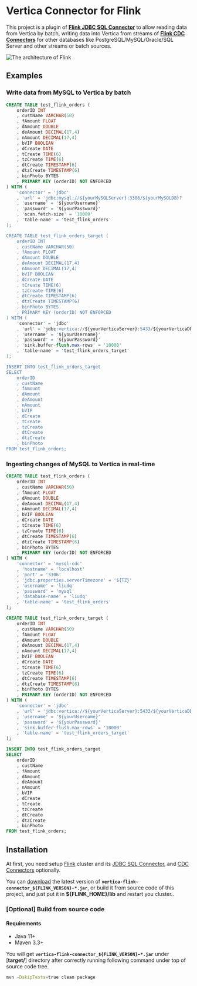 # Vertica Connector for Flink

This project is a plugin of  [**Flink JDBC SQL Connector**](https://nightlies.apache.org/flink/flink-docs-release-1.15/docs/connectors/table/jdbc/) to allow reading data from Vertica by batch,  writing data into Vertica from streams of  [**Flink CDC Connectors**](https://ververica.github.io/flink-cdc-connectors/master/content/about.html) for other databases like PostgreSQL/MySQL/Oracle/SQL Server and other streams or batch sources.

![The architecture of Flink](https://flink.apache.org/img/flink-home-graphic.png)

## Examples

### Write data from MySQL to Vertica by batch

```SQL
CREATE TABLE test_flink_orders (
    orderID INT
    , custName VARCHAR(50)
    , fAmount FLOAT
    , dAmount DOUBLE
    , deAmount DECIMAL(17,4)
    , nAmount DECIMAL(17,4)
    , bVIP BOOLEAN
    , dCreate DATE
    , tCreate TIME(6)
    , tzCreate TIME(6)
    , dtCreate TIMESTAMP(6)
    , dtzCreate TIMESTAMP(6)
    , binPhoto BYTES
    , PRIMARY KEY (orderID) NOT ENFORCED
) WITH (
    'connector' = 'jdbc'
    , 'url' = 'jdbc:mysql://${yourMySQLServer}:3306/${yourMySQLDB}?
    , 'username' = '${yourUsername}'
    , 'password' = '${yourPassword}'
    , 'scan.fetch-size' = '10000'
    , 'table-name' = 'test_flink_orders'
);

CREATE TABLE test_flink_orders_target (
    orderID INT
    , custName VARCHAR(50)
    , fAmount FLOAT
    , dAmount DOUBLE
    , deAmount DECIMAL(17,4)
    , nAmount DECIMAL(17,4)
    , bVIP BOOLEAN
    , dCreate DATE
    , tCreate TIME(6)
    , tzCreate TIME(6)
    , dtCreate TIMESTAMP(6)
    , dtzCreate TIMESTAMP(6)
    , binPhoto BYTES
    , PRIMARY KEY (orderID) NOT ENFORCED
) WITH (
    'connector' = 'jdbc'
    , 'url' = 'jdbc:vertica://${yourVerticaServer}:5433/${yourVerticaDBName}'
    , 'username' = '${yourUsername}'
    , 'password' = '${yourPassword}'
    , 'sink.buffer-flush.max-rows' = '10000'
    , 'table-name' = 'test_flink_orders_target'
);

INSERT INTO test_flink_orders_target
SELECT 
    orderID
    , custName 
    , fAmount
    , dAmount
    , deAmount
    , nAmount
    , bVIP
    , dCreate
    , tCreate
    , tzCreate
    , dtCreate
    , dtzCreate
    , binPhoto
FROM test_flink_orders;
```

### Ingesting changes of MySQL to Vertica in real-time

```SQL
CREATE TABLE test_flink_orders (
    orderID INT
    , custName VARCHAR(50)
    , fAmount FLOAT
    , dAmount DOUBLE
    , deAmount DECIMAL(17,4)
    , nAmount DECIMAL(17,4)
    , bVIP BOOLEAN
    , dCreate DATE
    , tCreate TIME(6)
    , tzCreate TIME(6)
    , dtCreate TIMESTAMP(6)
    , dtzCreate TIMESTAMP(6)
    , binPhoto BYTES
    , PRIMARY KEY (orderID) NOT ENFORCED
) WITH (
    'connector' = 'mysql-cdc'
    , 'hostname' = 'localhost'
    , 'port' = '3306'
    , 'jdbc.properties.serverTimezone' = '${TZ}'
    , 'username' = 'liudq'
    , 'password' = 'mysql'
    , 'database-name' = 'liudq'
    , 'table-name' = 'test_flink_orders'
);

CREATE TABLE test_flink_orders_target (
    orderID INT
    , custName VARCHAR(50)
    , fAmount FLOAT
    , dAmount DOUBLE
    , deAmount DECIMAL(17,4)
    , nAmount DECIMAL(17,4)
    , bVIP BOOLEAN
    , dCreate DATE
    , tCreate TIME(6)
    , tzCreate TIME(6)
    , dtCreate TIMESTAMP(6)
    , dtzCreate TIMESTAMP(6)
    , binPhoto BYTES
    , PRIMARY KEY (orderID) NOT ENFORCED
) WITH (
    'connector' = 'jdbc'
    , 'url' = 'jdbc:vertica://${yourVerticaServer}:5433/${yourVerticaDBName}'
    , 'username' = '${yourUsername}'
    , 'password' = '${yourPassword}'
    , 'sink.buffer-flush.max-rows' = '10000'
    , 'table-name' = 'test_flink_orders_target'
);

INSERT INTO test_flink_orders_target
SELECT 
    orderID
    , custName 
    , fAmount
    , dAmount
    , deAmount
    , nAmount
    , bVIP
    , dCreate
    , tCreate
    , tzCreate
    , dtCreate
    , dtzCreate
    , binPhoto
FROM test_flink_orders;
```

## Installation

At first, you need setup [Flink](https://flink.apache.org/) cluster and its [JDBC SQL Connector](https://nightlies.apache.org/flink/flink-docs-release-1.15/docs/connectors/table/jdbc/), and [CDC Connectors](https://ververica.github.io/flink-cdc-connectors/master/content/about.html) optionally.

You can [download](https://github.com/dingqiangliu/vertica-flink-connector/releases/latest) the latest version of **`vertica-flink-connector_${FLINK_VERSON}-*.jar`**, or build it from source code of this project, and just put it in **${FLINK_HOME}/lib** and restart you cluster..

### [Optional] Build from source code

#### Requirements

- Java 11+
- Maven 3.3+


You will get **`vertica-flink-connector_${FLINK_VERSON}-*.jar`** under [**target/**] directory after correctly running following command under top of source code tree.

``` BASH
mvn -DskipTests=true clean package
```

